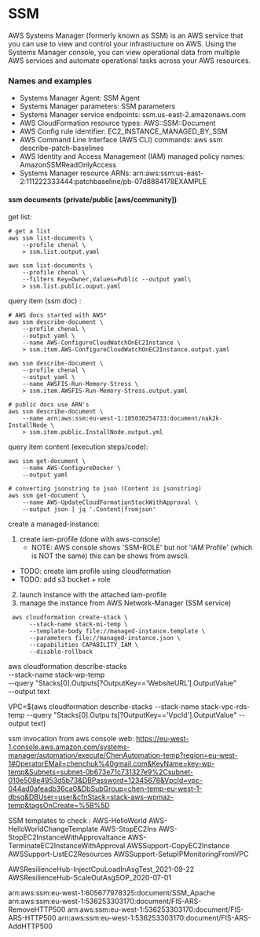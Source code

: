# SSM
AWS Systems Manager (formerly known as SSM) is an AWS service that you can use to view and control your infrastructure on AWS. Using the Systems Manager console, you can view operational data from multiple AWS services and automate operational tasks across your AWS resources.


### Names and examples
* Systems Manager Agent: SSM Agent
* Systems Manager parameters: SSM parameters
* Systems Manager service endpoints: ssm.us-east-2.amazonaws.com
* AWS CloudFormation resource types: AWS::SSM::Document
* AWS Config rule identifier: EC2_INSTANCE_MANAGED_BY_SSM
* AWS Command Line Interface (AWS CLI) commands: aws ssm describe-patch-baselines
* AWS Identity and Access Management (IAM) managed policy names: AmazonSSMReadOnlyAccess
* Systems Manager resource ARNs: arn:aws:ssm:us-east-2:111222333444:patchbaseline/pb-07d8884178EXAMPLE

#### ssm documents (private/public [aws/community])
get list:
```
# get a list
aws ssm list-documents \
    --profile chenal \
    > ssm.list.output.yaml

aws ssm list-documents \
    --profile chenal \
    --filters Key=Owner,Values=Public --output yaml\
    > ssm.list.public.ouput.yaml
```


query item (ssm doc) :
```
# AWS docs started with AWS*
aws ssm describe-document \
    --profile chenal \
    --output yaml \
    --name AWS-ConfigureCloudWatchOnEC2Instance \
    > ssm.item.AWS-ConfigureCloudWatchOnEC2Instance.output.yaml
    
aws ssm describe-document \
    --profile chenal \
    --output yaml \
    --name AWSFIS-Run-Memory-Stress \
    > ssm.item.AWSFIS-Run-Memory-Stress.output.yaml

# public docs use ARN's
aws ssm describe-document \
    --name arn:aws:ssm:eu-west-1:185030254733:document/nak2k-InstallNode \
    > ssm.item.public.InstallNode.output.yml

```
query item content (execution steps/code):
```
aws ssm get-document \
    --name AWS-ConfigureDocker \
    --output yaml
    
# converting jsonstring to json (Content is jsonstring)    
aws ssm get-document \
    --name AWS-UpdateCloudFormationStackWithApproval \
    --output json | jq '.Content|fromjson'

```




create a managed-instance:
1. create iam-profile (done with aws-console)
   * NOTE: AWS console shows 'SSM-ROLE' but not 'IAM Profile' (which is NOT the same) 
   this can be shows from awscli.
* TODO: create iam profile using cloudformation
* TODO: add s3 bucket + role
2. launch instance with the attached iam-profile
3. manage the instance from AWS Network-Manager (SSM service)
```
 aws cloudformation create-stack \
      --stack-name stack-mi-temp \
      --template-body file://managed-instance.template \
      --parameters file://managed-instance.json \
      --capabilities CAPABILITY_IAM \
      --disable-rollback

```



aws cloudformation describe-stacks \
--stack-name stack-wp-temp \
--query "Stacks[0].Outputs[?OutputKey=='WebsiteURL'].OutputValue" \
--output text

VPC=$(aws cloudformation describe-stacks --stack-name stack-vpc-rds-temp --query "Stacks[0].Outpu
ts[?OutputKey=='VpcId'].OutputValue" --output text)



ssm invocation from aws console web:
https://eu-west-1.console.aws.amazon.com/systems-manager/automation/execute/ChenAutomation-temp?region=eu-west-1#OperatorEMail=chenchuk%40gmail.com&KeyName=key-wp-temp&Subnets=subnet-0b673e71c731327e9%2Csubnet-010e508e4953d5b73&DBPassword=12345678&VpcId=vpc-044ad0afeadb36ca0&DbSubGroup=chen-temp-eu-west-1-dbsg&DBUser=user&cfnStack=stack-aws-wpmaz-temp&tagsOnCreate=%5B%5D


SSM templates to check :
AWS-HelloWorld
AWS-HelloWorldChangeTemplate
AWS-StopEC2Ins
AWS-StopEC2InstanceWithApprovaltance
AWS-TerminateEC2InstanceWithApproval
AWSSupport-CopyEC2Instance
AWSSupport-ListEC2Resources
AWSSupport-SetupIPMonitoringFromVPC

AWSResilienceHub-InjectCpuLoadInAsgTest_2021-09-22
AWSResilienceHub-ScaleOutAsgSOP_2020-07-01

arn:aws:ssm:eu-west-1:605677978325:document/SSM_Apache
arn:aws:ssm:eu-west-1:536253303170:document/FIS-ARS-RemoveHTTP500
arn:aws:ssm:eu-west-1:536253303170:document/FIS-ARS-HTTP500
arn:aws:ssm:eu-west-1:536253303170:document/FIS-ARS-AddHTTP500



